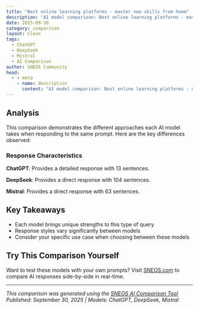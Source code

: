 ```yaml
---
title: "Best online learning platforms - master new skills from home"
description: "AI model comparison: Best online learning platforms - master new skills from home..."
date: 2025-09-30
category: comparison
layout: Clean
tags:
  - ChatGPT
  - DeepSeek
  - Mistral
  - AI Comparison
author: SNEOS Community
head:
  - - meta
    - name: description
      content: "AI model comparison: Best online learning platforms - master new skills from home..."
---
```


<ChatComparison
  title="Best online learning platforms - master new skills from home"
  prompt="Best online learning platforms - master new skills from home"
  :responses='{"ChatGPT": "Sure! Here are some of the best online learning platforms where you can master new skills from the comfort of your home:\n\n1. **Coursera** \n - Offers courses from top universities and companies worldwide \n - Wide range of subjects including technology, business, arts, and personal development \n - Provides certificates, specializations, and degree programs \n\n2. **Udemy** \n - Huge library of courses on virtually every topic imaginable \n - Courses often taught by industry experts and professionals \n - Frequent discounts and lifetime access to purchased courses \n\n3. **edX** \n - Founded by Harvard and MIT, offering high-quality university courses \n - Provides professional certificates and online degrees \n - Covers a broad array of subjects, including science, humanities, and engineering \n\n4. **LinkedIn Learning** \n - Focuses on business, technology, and creative skills \n - Integrates with LinkedIn profile to showcase completed courses \n - Offers personalized course recommendations based on career goals \n\n5. **Skillshare** \n - Emphasizes creative skills like design, photography, writing, and more \n - Project-based learning with a strong community aspect \n - Subscription-based with unlimited access to courses \n\n6. **Khan Academy** \n - Completely free platform that mainly covers school-level subjects \n - Great for foundational learning in math, science, history, and economics \n - Interactive exercises and instructional videos \n\n7. **Pluralsight** \n - Ideal for IT and software development professionals \n - Offers skill assessments and certification prep \n - Focuses on technology topics like coding, cybersecurity, and cloud computing \n\n8. **MasterClass** \n - Features classes taught by famous experts and celebrities \n - Focuses on arts, cooking, writing, and leadership \n - High production quality and engaging storytelling style \n\n9. **FutureLearn** \n - Partners with universities and organizations to offer short courses, programs, and degrees \n - Covers diverse subjects including health, business, and social sciences \n - Offers free access to course content with options to pay for certificates \n\n10. **Codecademy** \n - Specializes in coding and programming courses \n - Interactive, hands-on learning environment \n - Covers languages like Python, JavaScript, HTML/CSS, and more \n\nEach platform has its own strengths depending on what you want to learn, your budget, and your preferred learning style. Happy learning!", "DeepSeek": "Of course! The landscape of online learning has exploded, offering incredible opportunities to master new skills from home. The \u0022best\u0022 platform truly depends on your goals, learning style, and budget.\n\nHere\u2019s a breakdown of the best online learning platforms, categorized by their primary focus.\n\n---\n\n### \uD83C\uDF93 For University-Level Credentials \u0026 Degrees\nThese platforms partner with top universities to offer full degrees, certificates, and for-credit courses.\n\n1. **Coursera**\n * **Best For:** Earning accredited certificates, specializations, and even full Master\u0027s degrees from institutions like Stanford, Yale, and Google.\n * **Key Features:** High-quality video lectures, rigorous assignments, peer-reviewed projects. Offers both free audit tracks and paid certificate tracks.\n * **Pricing:** Free to audit; certificates/degrees range from ~$49/month to thousands for a full degree.\n\n2. **edX**\n * **Best For:** Similar to Coursera, with a strong focus on university partnerships (Harvard, MIT, Berkeley). Great for STEM and humanities.\n * **Key Features:** Offers MicroMasters, Professional Certificates, and Master\u0027s degrees. The non-profit origin can be appealing.\n * **Pricing:** Free to audit; verified certificates start around $50-$300.\n\n---\n\n### \uD83D\uDCBC For Career \u0026 Professional Skills\nThese are focused on practical, in-demand skills for the modern workforce, especially in tech and business.\n\n3. **Udemy**\n * **Best For:** Learning a specific, practical skill quickly (e.g., Excel, Python, SEO, Photoshop). Huge variety.\n * **Key Features:** Massive library of 200,000\u002B courses taught by industry experts. Lifetime access to purchased courses.\n * **Pricing:** Courses are individually priced and frequently on sale for $12.99 - $24.99. **Never pay full price.**\n\n4. **LinkedIn Learning**\n * **Best For:** Professional development that integrates directly with your LinkedIn profile.\n * **Key Features:** Courses are taught by recognized experts and are often concise and project-based. Personalized course recommendations.\n * **Pricing:** Subscription-based (~$39.99/month or ~$259.99/year). Often comes free with a LinkedIn Premium subscription.\n\n5. **Pluralsight**\n * **Best For:** **Software developers and IT professionals.** Deep dives into specific tech stacks and cloud platforms.\n * **Key Features:** Skill assessments (IQ), learning paths, and expert-led courses on everything from AWS to .NET.\n * **Pricing:** Subscription-based (~$29/month standard, ~$45/month premium).\n\n6. **Skillshare**\n * **Best For:** **Creative skills** like illustration, graphic design, photography, writing, and video editing.\n * **Key Features:** Project-based learning in a community-driven environment. Shorter, more inspirational classes.\n * **Pricing:** Subscription-based (~$165/year or ~$32/month). Free trial available.\n\n---\n\n### \uD83E\uDDE0 For Niche \u0026 Specialized Skills\nThese platforms are masters of one specific domain.\n\n7. **Codecademy**\n * **Best For:** **Learning to code interactively** in your browser. No setup required.\n * **Key Features:** Hands-on coding exercises, projects, and career paths for web development, data science, and computer science.\n * **Pricing:** Free basic plan; Pro subscription (~$17.49/month) unlocks full content and certificates.\n\n8. **DataCamp**\n * **Best For:** **Data Science and Analytics** exclusively. Learning Python, R, SQL, and machine learning.\n * **Key Features:** Interactive coding challenges and real-world datasets. Excellent for building a portfolio.\n * **Pricing:** Free intro courses; subscription-based (~$25/month).\n\n9. **MasterClass**\n * **Best For:** **Inspiration and high-level insights** from world-renowned experts.\n * **Key Features:** Beautifully produced video lessons from celebrities in their field (e.g., Gordon Ramsay on cooking, Neil Gaiman on writing, Serena Williams on tennis).\n * **Pricing:** Subscription-based (~$10/month billed annually). More about mindset and process than step-by-step instruction.\n\n---\n\n### \uD83C\uDD93 For Free \u0026 Open Learning\nIf you\u0027re on a tight budget, these platforms offer incredible value for $0.\n\n10. **YouTube**\n * **Best For:** Learning absolutely anything for free. From fixing a sink to advanced calculus.\n * **Key Channels:** FreeCodeCamp, Crash Course, Khan Academy, Marques Brownlee (tech), Thomas Frank (productivity).\n * **Pricing:** Free (with ads).\n\n11. **Khan Academy**\n * **Best For:** **Academic subjects** for students of all ages. Excellent for K-12, test prep (SAT, MCAT), and foundational math and science.\n * **Key Features:** World-class, curriculum-aligned content with practice exercises.\n * **Pricing:** Completely free, non-profit.\n\n12. **freeCodeCamp**\n * **Best For:** **Learning web development and coding** through a structured, project-based curriculum.\n * **Key Features:** Entirely free, self-paced, and you build projects for non-profits to gain experience.\n * **Pricing:** 100% free.\n\n---\n\n### How to Choose the Right Platform for You\n\nAsk yourself these questions:\n\n1. **What is my goal?**\n * **Get a Job/Certificate:** Coursera, edX, Udemy, LinkedIn Learning.\n * **Learn a Creative Skill:** Skillshare, YouTube.\n * **Master a Technical Skill:** Pluralsight, Codecademy, DataCamp.\n * **Personal Enrichment:** MasterClass, YouTube, Audible.\n\n2. **What is my learning style?**\n * **Structured \u0026 Academic:** Coursera, edX.\n * **Project-Based \u0026 Hands-On:** Udemy, Skillshare, Codecademy.\n * **Video-Based \u0026 Inspirational:** MasterClass, YouTube.\n\n3. **What is my budget?**\n * **$0:** YouTube, Khan Academy, freeCodeCamp (audit courses on Coursera/edX).\n * **Low Cost / Pay-per-Skill:** Udemy (on sale).\n * **Subscription Model:** Skillshare, LinkedIn Learning, Pluralsight (good if you learn consistently).\n\n4. **Do I need community support?**\n * Platforms like Skillshare and Codecademy have strong community features for feedback, which can be crucial for motivation.\n\n**Final Pro-Tip:** **Always check for reviews and previews** of a course before you buy, especially on platforms like Udemy. The instructor\u0027s teaching style is just as important as the content.\n\nHappy learning", "Mistral": "There are numerous online learning platforms that can help you master new skills from the comfort of your home. Here are some of the best ones:\n\n1. **Coursera**:\n - **Features**: Offers courses, specializations, and degrees from top universities and companies.\n - **Topics**: Business, computer science, data science, personal development, and more.\n - **Certifications**: Many courses offer certificates upon completion.\n\n2. **edX**:\n - **Features**: Provides courses from leading universities and institutions.\n - **Topics**: Computer science, engineering, business, humanities, and more.\n - **Certifications**: Offers professional certificates and micro-degrees.\n\n3. **Udemy**:\n - **Features**: A vast library of courses taught by experts in various fields.\n - **Topics**: Programming, design, marketing, personal development, and more.\n - **Certifications**: Certificates of completion for most courses.\n\n4. **LinkedIn Learning (formerly Lynda.com)**:\n - **Features**: Integrated with LinkedIn, offering courses in business, technology, and creative skills.\n - **Topics**: Software development, design, business, photography, and more.\n - **Certifications**: Certificates of completion.\n\n5. **Khan Academy**:\n - **Features**: Free educational resources for all ages.\n - **Topics**: Math, science, computing, arts, humanities, and more.\n - **Certifications**: Not typically offered, but highly regarded for educational content.\n\n6. **Skillshare**:\n - **Features**: Focuses on creative skills with a community-driven approach.\n - **Topics**: Design, photography, business, technology, and more.\n - **Certifications**: Not typically offered, but highly regarded for skill development.\n\n7. **Pluralsight**:\n - **Features**: Specializes in technology and creative skills.\n - **Topics**: Software development, IT operations, data science, and more.\n - **Certifications**: Offers certificates of completion and skill assessments.\n\n8. **Duolingo**:\n - **Features**: Language learning platform with gamified lessons.\n - **Topics**: Various languages including Spanish, French, German, and more.\n - **Certifications**: Not typically offered, but highly effective for language learning.\n\n9. **MasterClass**:\n - **Features**: Courses taught by world-renowned experts and celebrities.\n - **Topics**: Writing, cooking, acting, music, and more.\n - **Certifications**: Not typically offered, but highly regarded for unique and high-quality content.\n\n10. **FutureLearn**:\n - **Features**: Offers courses from top universities and cultural institutions.\n - **Topics**: Business, health, science, technology, and more.\n - **Certifications**: Offers certificates of achievement and degrees.\n\n11. **Codecademy**:\n - **Features**: Interactive coding lessons and projects.\n - **Topics**: Web development, data science, computer science, and more.\n - **Certifications**: Offers certificates of completion.\n\n12. **Google Skills Shop**:\n - **Features**: Free courses on digital marketing, data analytics, and more.\n - **Topics**: Digital marketing, data analytics, career development, and more.\n - **Certifications**: Offers certificates of completion.\n\n13. **MIT OpenCourseWare**:\n - **Features**: Free course materials from MIT.\n - **Topics**: Engineering, science, humanities, and more.\n - **Certifications**: Not typically offered, but highly regarded for educational content.\n\n14. **HarvardX**:\n - **Features**: Free courses from Harvard University.\n - **Topics**: Business, computer science, education, and more.\n - **Certifications**: Offers certificates of completion.\n\n15. **YouTube**:\n - **Features**: A vast library of free educational videos.\n - **Topics**: Almost any topic imaginable.\n - **Certifications**: Not typically offered, but highly useful for informal learning.\n\nEach of these platforms has its own strengths and specializations, so the best one for you will depend on your specific learning goals and preferences."}' 
  published-date="22:46"
/>

## Analysis

This comparison demonstrates the different approaches each AI model takes when responding to the same prompt. Here are the key differences observed:

### Response Characteristics

**ChatGPT**: Provides a detailed response with 13 sentences. 

**DeepSeek**: Provides a direct response with 104 sentences. 

**Mistral**: Provides a direct response with 63 sentences. 

## Key Takeaways

- Each model brings unique strengths to this type of query
- Response styles vary significantly between models
- Consider your specific use case when choosing between these models

## Try This Comparison Yourself

Want to test these models with your own prompts? Visit [SNEOS.com](https://sneos.com) to compare AI responses side-by-side in real-time.

---

*This comparison was generated using the [SNEOS AI Comparison Tool](https://sneos.com)*
*Published: September 30, 2025 | Models: ChatGPT, DeepSeek, Mistral*
